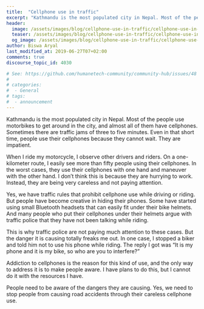 ```yaml
---
title:  "Cellphone use in traffic"
excerpt: "Kathmandu is the most populated city in Nepal. Most of the people use motorbikes to get around in the city, and almost all of them have cellphones."
header:
  image: /assets/images/blog/cellphone-use-in-traffic/cellphone-use-in-traffic.jpeg
  teaser: /assets/images/blog/cellphone-use-in-traffic/cellphone-use-in-traffic-ogimage.jpeg
  og_image: /assets/images/blog/cellphone-use-in-traffic/cellphone-use-in-traffic-ogimage.jpeg
author: Biswa Aryal
last_modified_at: 2019-06-27T07+02:00
comments: true
discourse_topic_id: 4030

# See: https://github.com/humanetech-community/community-hub/issues/48
#
# categories:
#  - General
# tags:
#  - announcement
---
```


Kathmandu is the most populated city in Nepal. Most of the people use motorbikes to get around in the city, and almost all of them have cellphones. Sometimes there are traffic jams of three to five minutes. Even in that short time, people use their cellphones because they cannot wait. They are impatient.

When I ride my motorcycle, I observe other drivers and riders. On a one-kilometer route, I easily see more than fifty people using their cellphones. In the worst cases, they use their cellphones with one hand and maneuver with the other hand. I don’t think this is because they are hurrying to work. Instead, they are being very careless and not paying attention.

Yes, we have traffic rules that prohibit cellphone use while driving or riding. But people have become creative in hiding their phones. Some have started using small Bluetooth headsets that can easily fit under their bike helmets. And many people who put their cellphones under their helmets argue with traffic police that they have not been talking while riding.

This is why traffic police are not paying much attention to these cases. But the danger it is causing totally freaks me out. In one case, I stopped a biker and told him not to use his phone while riding. The reply I got was “It is my phone and it is my bike, so who are you to interfere?”

Addiction to cellphones is the reason for this kind of use, and the only way to address it is to make people aware. I have plans to do this, but I cannot do it with the resources I have.

People need to be aware of the dangers they are causing. Yes, we need to stop people from causing road accidents through their careless cellphone use.
